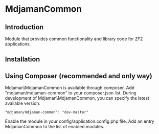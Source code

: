 MdjamanCommon
=======================

Introduction
------------
Module that provides common functionality and library code for ZF2 applications.

Installation
------------

Using Composer (recommended and only way)
----------------------------
Mdjaman\MdjamanCommon is available through composer. Add "mdjaman/mdjaman-common" to your composer.json list. 
During development of Mdjaman\MdjamanCommon, you can specify the latest available version:

    "mdjaman/mdjaman-common": "dev-master"

Enable the module in your config/application.config.php file. Add an entry MdjamanCommon to the list of enabled modules.